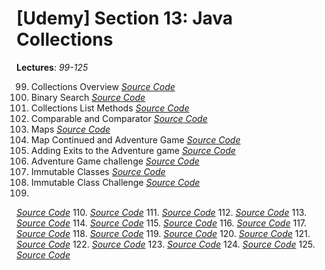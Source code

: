 # [Udemy] Section 13: Java Collections

__Lectures__: _99-125_

99. Collections Overview
[_Source Code_](99-Collections_Overview)
100. Binary Search
[_Source Code_](100-Binary_Search)
101. Collections List Methods
[_Source Code_](101-Collections_List_Methods)
102. Comparable and Comparator
[_Source Code_](102-Comparable_and_Comparator)
103. Maps
[_Source Code_](103-Maps)
104. Map Continued and Adventure Game
[_Source Code_](104-Map_Continued_and_Adventure_Game)
105. Adding Exits to the Adventure game
[_Source Code_](105-Adding_Exits_to_the_Adventure_game)
106. Adventure Game challenge
[_Source Code_](106-Adventure_Game_challenge)
107. Immutable Classes
[_Source Code_](107-Immutable_Classes)
108. Immutable Class Challenge
[_Source Code_](108-Immutable_Class_Challenge)
109.
[_Source Code_]()
110.
[_Source Code_]()
111.
[_Source Code_]()
112.
[_Source Code_]()
113.
[_Source Code_]()
114.
[_Source Code_]()
115.
[_Source Code_]()
116.
[_Source Code_]()
117.
[_Source Code_]()
118.
[_Source Code_]()
119.
[_Source Code_]()
120.
[_Source Code_]()
121.
[_Source Code_]()
122.
[_Source Code_]()
123.
[_Source Code_]()
124.
[_Source Code_]()
125.
[_Source Code_]()

